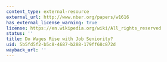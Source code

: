 ```yaml
---
content_type: external-resource
external_url: http://www.nber.org/papers/w1616
has_external_license_warning: true
license: https://en.wikipedia.org/wiki/All_rights_reserved
status: ''
title: Do Wages Rise with Job Seniority?
uid: 5b5fd5f2-b5c8-4687-b288-179ff68c872d
wayback_url: ''
---
```

